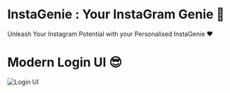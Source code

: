 # InstaGenie : Your InstaGram Genie 🤩
Unleash Your Instagram Potential with your Personalised InstaGenie ❤
# Modern Login UI 😎
![Login UI](https://user-images.githubusercontent.com/111262410/216765906-696ac18b-6ab0-4234-8369-6df5d512411a.png)
